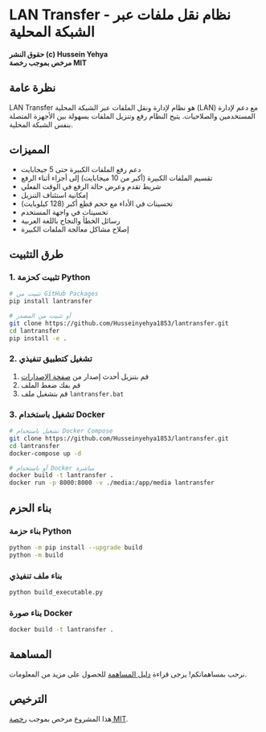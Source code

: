 # LAN Transfer - نظام نقل ملفات عبر الشبكة المحلية

**حقوق النشر (c) Hussein Yehya**  
**مرخص بموجب رخصة MIT**

## نظرة عامة

LAN Transfer هو نظام لإدارة ونقل الملفات عبر الشبكة المحلية (LAN) مع دعم لإدارة المستخدمين والصلاحيات. يتيح النظام رفع وتنزيل الملفات بسهولة بين الأجهزة المتصلة بنفس الشبكة المحلية.

## المميزات

- دعم رفع الملفات الكبيرة حتى 5 جيجابايت
- تقسيم الملفات الكبيرة (أكبر من 10 ميجابايت) إلى أجزاء أثناء الرفع
- شريط تقدم وعرض حالة الرفع في الوقت الفعلي
- إمكانية استئناف التنزيل
- تحسينات في الأداء مع حجم قطع أكبر (128 كيلوبايت)
- تحسينات في واجهة المستخدم
- رسائل الخطأ والنجاح باللغة العربية
- إصلاح مشاكل معالجة الملفات الكبيرة

## طرق التثبيت

### 1. تثبيت كحزمة Python

```bash
# تثبيت من GitHub Packages
pip install lantransfer

# أو تثبيت من المصدر
git clone https://github.com/Husseinyehya1853/lantransfer.git
cd lantransfer
pip install -e .
```

### 2. تشغيل كتطبيق تنفيذي

1. قم بتنزيل أحدث إصدار من [صفحة الإصدارات](https://github.com/Husseinyehya1853/lantransfer/releases)
2. قم بفك ضغط الملف
3. قم بتشغيل ملف `lantransfer.bat`

### 3. تشغيل باستخدام Docker

```bash
# تشغيل باستخدام Docker Compose
git clone https://github.com/Husseinyehya1853/lantransfer.git
cd lantransfer
docker-compose up -d

# أو باستخدام Docker مباشرة
docker build -t lantransfer .
docker run -p 8000:8000 -v ./media:/app/media lantransfer
```

## بناء الحزم

### بناء حزمة Python

```bash
python -m pip install --upgrade build
python -m build
```

### بناء ملف تنفيذي

```bash
python build_executable.py
```

### بناء صورة Docker

```bash
docker build -t lantransfer .
```

## المساهمة

نرحب بمساهماتكم! يرجى قراءة [دليل المساهمة](CONTRIBUTING.md) للحصول على مزيد من المعلومات.

## الترخيص

هذا المشروع مرخص بموجب [رخصة MIT](LICENSE).